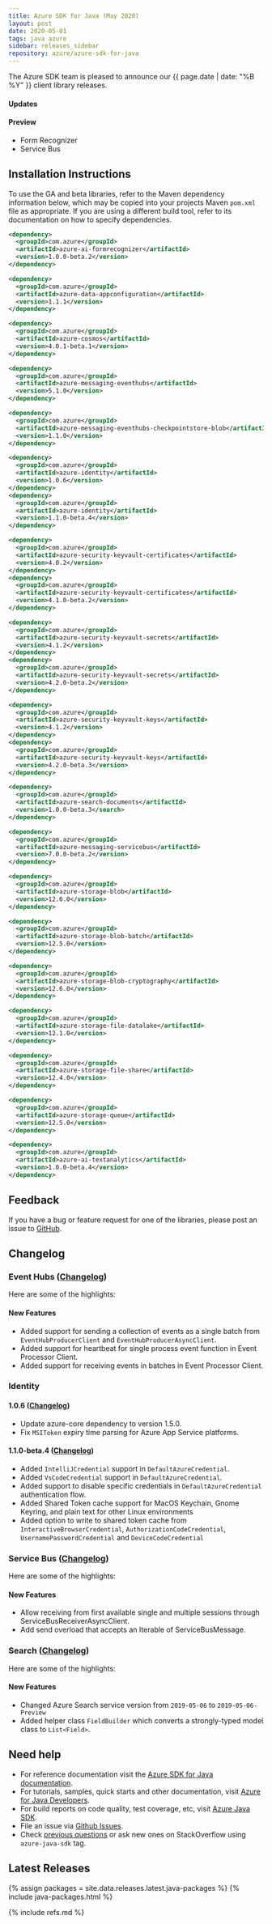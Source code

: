 ```yaml
---
title: Azure SDK for Java (May 2020)
layout: post
date: 2020-05-01
tags: java azure
sidebar: releases_sidebar
repository: azure/azure-sdk-for-java
---
```


The Azure SDK team is pleased to announce our {{ page.date | date: "%B %Y" }} client library releases.

#### Updates


#### Preview

- Form Recognizer
- Service Bus

## Installation Instructions

To use the GA and beta libraries, refer to the Maven dependency information below, which may be copied into your projects Maven `pom.xml` file as appropriate. If you are using a different build tool, refer to its documentation on how to specify dependencies.

```xml
<dependency>
  <groupId>com.azure</groupId>
  <artifactId>azure-ai-formrecognizer</artifactId>
  <version>1.0.0-beta.2</version>
</dependency>

<dependency>
  <groupId>com.azure</groupId>
  <artifactId>azure-data-appconfiguration</artifactId>
  <version>1.1.1</version>
</dependency>

<dependency>
  <groupId>com.azure</groupId>
  <artifactId>azure-cosmos</artifactId>
  <version>4.0.1-beta.1</version>
</dependency>

<dependency>
  <groupId>com.azure</groupId>
  <artifactId>azure-messaging-eventhubs</artifactId>
  <version>5.1.0</version>
</dependency>

<dependency>
  <groupId>com.azure</groupId>
  <artifactId>azure-messaging-eventhubs-checkpointstore-blob</artifactId>
  <version>1.1.0</version>
</dependency>

<dependency>
  <groupId>com.azure</groupId>
  <artifactId>azure-identity</artifactId>
  <version>1.0.6</version>
</dependency>
<dependency>
  <groupId>com.azure</groupId>
  <artifactId>azure-identity</artifactId>
  <version>1.1.0-beta.4</version>
</dependency>

<dependency>
  <groupId>com.azure</groupId>
  <artifactId>azure-security-keyvault-certificates</artifactId>
  <version>4.0.2</version>
</dependency>
<dependency>
  <groupId>com.azure</groupId>
  <artifactId>azure-security-keyvault-certificates</artifactId>
  <version>4.1.0-beta.2</version>
</dependency>

<dependency>
  <groupId>com.azure</groupId>
  <artifactId>azure-security-keyvault-secrets</artifactId>
  <version>4.1.2</version>
</dependency>
<dependency>
  <groupId>com.azure</groupId>
  <artifactId>azure-security-keyvault-secrets</artifactId>
  <version>4.2.0-beta.2</version>
</dependency>

<dependency>
  <groupId>com.azure</groupId>
  <artifactId>azure-security-keyvault-keys</artifactId>
  <version>4.1.2</version>
</dependency>
<dependency>
  <groupId>com.azure</groupId>
  <artifactId>azure-security-keyvault-keys</artifactId>
  <version>4.2.0-beta.3</version>
</dependency>

<dependency>
  <groupId>com.azure</groupId>
  <artifactId>azure-search-documents</artifactId>
  <version>1.0.0-beta.3</search>
</dependency>

<dependency>
  <groupId>com.azure</groupId>
  <artifactId>azure-messaging-servicebus</artifactId>
  <version>7.0.0-beta.2</version>
</dependency>

<dependency>
  <groupId>com.azure</groupId>
  <artifactId>azure-storage-blob</artifactId>
  <version>12.6.0</version>
</dependency>

<dependency>
  <groupId>com.azure</groupId>
  <artifactId>azure-storage-blob-batch</artifactId>
  <version>12.5.0</version>
</dependency>

<dependency>
  <groupId>com.azure</groupId>
  <artifactId>azure-storage-blob-cryptography</artifactId>
  <version>12.6.0</version>
</dependency>

<dependency>
  <groupId>com.azure</groupId>
  <artifactId>azure-storage-file-datalake</artifactId>
  <version>12.1.0</version>
</dependency>

<dependency>
  <groupId>com.azure</groupId>
  <artifactId>azure-storage-file-share</artifactId>
  <version>12.4.0</version>
</dependency>

<dependency>
  <groupId>com.azure</groupId>
  <artifactId>azure-storage-queue</artifactId>
  <version>12.5.0</version>
</dependency>

<dependency>
  <groupId>com.azure</groupId>
  <artifactId>azure-ai-textanalytics</artifactId>
  <version>1.0.0-beta.4</version>
</dependency>
```

## Feedback

If you have a bug or feature request for one of the libraries, please post an issue to [GitHub](https://github.com/azure/azure-sdk-for-java/issues).

## Changelog

### Event Hubs ([Changelog](https://github.com/Azure/azure-sdk-for-java/blob/azure-messaging-eventhubs_5.1.0/sdk/eventhubs/azure-messaging-eventhubs/CHANGELOG.md))

Here are some of the highlights:

#### New Features

- Added support for sending a collection of events as a single batch from `EventHubProducerClient` and `EventHubProducerAsyncClient`.
- Added support for heartbeat for single process event function in Event Processor Client.
- Added support for receiving events in batches in Event Processor Client.

### Identity

#### 1.0.6 ([Changelog](https://github.com/Azure/azure-sdk-for-java/blob/release/identity-service/sdk/identity/azure-identity/CHANGELOG.md#105-2020-04-07))

- Update azure-core dependency to version 1.5.0.
- Fix `MSIToken` expiry time parsing for Azure App Service platforms.

#### 1.1.0-beta.4 ([Changelog](https://github.com/Azure/azure-sdk-for-java/blob/azure-identity_1.1.0-beta.4/sdk/identity/azure-identity/CHANGELOG.md#110-beta4-2020-05-06))

- Added `IntelliJCredential` support in `DefaultAzureCredential`.
- Added `VsCodeCredential` support in `DefaultAzureCredential`.
- Added support to disable specific credentials in `DefaultAzureCredential` authentication flow.
- Added Shared Token cache support for MacOS Keychain, Gnome Keyring, and plain text for other Linux environments
- Added option to write to shared token cache from `InteractiveBrowserCredential`, `AuthorizationCodeCredential`, `UsernamePasswordCredential` and `DeviceCodeCredential`


### Service Bus ([Changelog](https://github.com/Azure/azure-sdk-for-java/blob/master/sdk/servicebus/azure-messaging-servicebus/CHANGELOG.md#700-beta2-2020-05-07))

Here are some of the highlights:
#### New Features 
- Allow receiving from first available single and multiple sessions through ServiceBusReceiverAsyncClient.
- Add send overload that accepts an Iterable of ServiceBusMessage.

### Search ([Changelog](https://github.com/Azure/azure-sdk-for-java/blob/master/sdk/search/azure-search-documents/CHANGELOG.md#100-beta3-2020-05-05))
Here are some of the highlights:
#### New Features 
- Changed Azure Search service version from `2019-05-06` to `2019-05-06-Preview`
- Added helper class `FieldBuilder` which converts a strongly-typed model class to `List<Field>`. 

## Need help

- For reference documentation visit the [Azure SDK for Java documentation](https://azure.github.io/azure-sdk-for-java/).
- For tutorials, samples, quick starts and other documentation, visit [Azure for Java Developers](https://docs.microsoft.com/java/azure/).
- For build reports on code quality, test coverage, etc, visit [Azure Java SDK](https://azuresdkartifacts.blob.core.windows.net/azure-sdk-for-java/index.html).
- File an issue via [Github Issues](https://github.com/Azure/azure-sdk-for-java/issues/new/choose).
- Check [previous questions](https://stackoverflow.com/questions/tagged/azure-java-sdk) or ask new ones on StackOverflow using `azure-java-sdk` tag.

## Latest Releases

{% assign packages = site.data.releases.latest.java-packages %}
{% include java-packages.html %}

{% include refs.md %}
